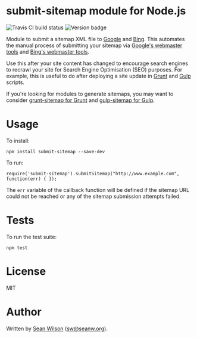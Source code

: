 submit-sitemap module for Node.js
==

<img src="https://travis-ci.org/seanw/submit-sitemap.svg?branch=master" alt="Travis CI build status"> <img src="https://badge.fury.io/js/submit-sitemap.svg" alt="Version badge">

Module to submit a sitemap XML file to [Google](http://www.google.com) and [Bing](http://www.bing.com). This automates the manual process of submitting your sitemap via [Google's webmaster tools](https://support.google.com/sites/answer/100283?hl=en) and [Bing's webmaster tools](http://www.bing.com/webmaster/help/how-to-submit-sitemaps-82a15bd4).

Use this after your site content has changed to encourage search engines to recrawl your site for Search Engine Optimisation (SEO) purposes. For example, this is useful to do after deploying a site update in [Grunt](http://gruntjs.com/) and  [Gulp](http://gulpjs.com/) scripts.

If you're looking for modules to generate sitemaps, you may want to consider [grunt-sitemap for Grunt](https://www.npmjs.com/package/grunt-sitemap) and [gulp-sitemap for Gulp](https://www.npmjs.com/package/gulp-sitemap).

# Usage

To install:

`npm install submit-sitemap --save-dev`

To run:

`require('submit-sitemap').submitSitemap("http://www.example.com",  function(err) { });`

The `err` variable of the callback function will be defined if the sitemap URL could not be reached or any of the sitemap submission attempts failed.

# Tests

To run the test suite:

`npm test`

# License

MIT

# Author

Written by [Sean Wilson](https://www.seanw.org) ([sw@seanw.org](mailto:sw@seanw.org)).
